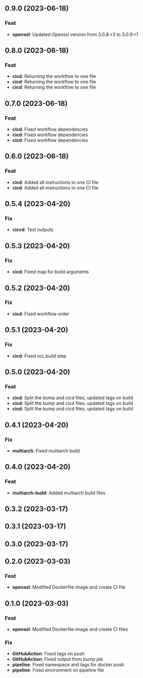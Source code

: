 ## 0.9.0 (2023-06-18)

### Feat

- **openssl**: Updated Openssl version from 3.0.8-r3 to 3.0.9-r1

## 0.8.0 (2023-06-18)

### Feat

- **cicd**: Returning the workflow to one file
- **cicd**: Returning the workflow to one file
- **cicd**: Returning the workflow to one file

## 0.7.0 (2023-06-18)

### Feat

- **cicd**: Fixed workflow dependencies
- **cicd**: Fixed workflow dependencies
- **cicd**: Fixed workflow dependencies

## 0.6.0 (2023-06-18)

### Feat

- **cicd**: Added all instructions to one CI file
- **cicd**: Added all instructions to one CI file

## 0.5.4 (2023-04-20)

### Fix

- **ciccd**: Test outputs

## 0.5.3 (2023-04-20)

### Fix

- **cicd**: Fixed map for build arguments

## 0.5.2 (2023-04-20)

### Fix

- **cicd**: Fixed workflow order

## 0.5.1 (2023-04-20)

### Fix

- **cicd**: Fixed oci_build step

## 0.5.0 (2023-04-20)

### Feat

- **cicd**: Split the bump and cicd files, updated tags on build
- **cicd**: Split the bump and cicd files, updated tags on build
- **cicd**: Split the bump and cicd files, updated tags on build

## 0.4.1 (2023-04-20)

### Fix

- **multiarch**: Fixed multiarch build

## 0.4.0 (2023-04-20)

### Feat

- **multiarch-build**: Added multiarch build files

## 0.3.2 (2023-03-17)

## 0.3.1 (2023-03-17)

## 0.3.0 (2023-03-17)

## 0.2.0 (2023-03-03)

### Feat

- **openssl**: Modified Dockerfile image and create CI file

## 0.1.0 (2023-03-03)

### Feat

- **openssl**: Modified Dockerfile image and create CI files

### Fix

- **GitHubAction**: Fixed tags on push
- **GitHubAction**: Fixed output from bump job
- **pipeline**: Fixed namespace and tags for docker push
- **pipeline**: Fixed environment on pipeline file